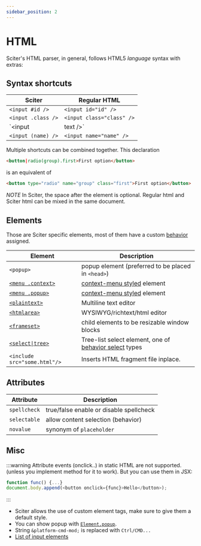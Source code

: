 ```yaml
---
sidebar_position: 2
---
```



# HTML

Sciter's HTML parser, in general, follows HTML5 *language* syntax with extras:

## Syntax shortcuts

| Sciter | Regular HTML |
| ------ | ------------ |
| `<input #id />`    | `<input id="id" />`
| `<input .class />` | `<input class="class" />`
| `<input |text />` | `<input type="text" />`
| `<input (name) />` | `<input name="name" />`

Multiple shortcuts can be combined together. This declaration 

```html
<button|radio(group).first>First option</button>
```

is an equivalent of 

```html
<button type="radio" name="group" class="first">First option</button>
```

_NOTE_ In Sciter, the space after the element is optional. Regular html and Sciter html can be mixed in the same document.

## Elements

Those are Sciter specific elements, most of them have a custom [behavior](../behaviors/README.md) assigned.

| Element | Description |
| ------- | ----------- |
| `<popup>` | popup element (preferred to be placed in `<head>`)
| [`<menu .context>`](../behaviors/behavior-menu.md)  | [context-menu styled](../CSS/properties#context-menu) element
| [`<menu .popup>`](../behaviors/behavior-menu.md)  | [context-menu styled](../CSS/properties#context-menu) element
| [`<plaintext>`](../behaviors/behavior-plaintext.md) | Multiline text editor
| [`<htmlarea>`](../behaviors/behavior-richtext.md) | WYSIWYG/richtext/html editor
| [`<frameset>`](../behaviors/behavior-frame-set.md) | child elements to be resizable window blocks
| [`<select\|tree>`](../behaviors/behavior-select.md) | Tree-list select element, one of [behavior select](behaviors/README.md) types
| `<include src="some.html"/>` | Inserts HTML fragment file inplace.


## Attributes

| Attribute  | Description |
| ---------  | ----------- |
| `spellcheck` | true/false enable or disable spellcheck
| `selectable` | allow content selection (behavior)
| `novalue`    | synonym of `placeholder`

## Misc

:::warning
Attribute events (onclick..) in static HTML are not supported. (unless you implement method for it to work). But you can use them in JSX:
  ```js
  function func() {...}
  document.body.append(<button onclick={func}>Hello</button>);
  ```
:::

- Sciter allows the use of custom element tags, make sure to give them a default style.
- You can show popup with [`Element.popup`](../DOM/Element#popup).
- String `&platform-cmd-mod;` is replaced with `Ctrl/CMD...`
- [List of input elements](html-inputs)
